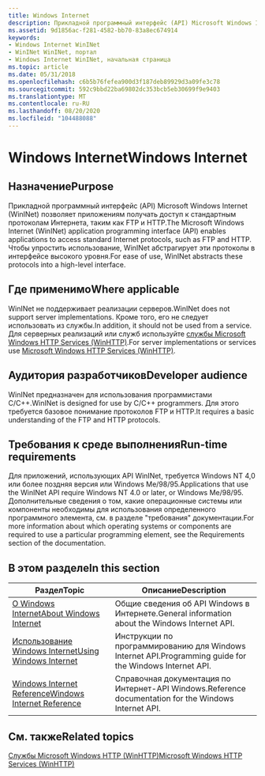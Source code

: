 ```yaml
---
title: Windows Internet
description: Прикладной программный интерфейс (API) Microsoft Windows Internet (WinINet) позволяет приложениям получать доступ к стандартным протоколам Интернета, таким как FTP и HTTP. Чтобы упростить использование, WinINet абстрагирует эти протоколы в интерфейсе высокого уровня.
ms.assetid: 9d1856ac-f281-4582-bb70-83a8ec674914
keywords:
- Windows Internet WinINet
- WinINet WinINet, портал
- Windows Internet WinINet, начальная страница
ms.topic: article
ms.date: 05/31/2018
ms.openlocfilehash: c6b5b76fefea900d3f187deb89929d3a09fe3c78
ms.sourcegitcommit: 592c9bbd22ba69802dc353bcb5eb30699f9e9403
ms.translationtype: MT
ms.contentlocale: ru-RU
ms.lasthandoff: 08/20/2020
ms.locfileid: "104488088"
---
```

# <a name="windows-internet"></a><span data-ttu-id="b4a89-107">Windows Internet</span><span class="sxs-lookup"><span data-stu-id="b4a89-107">Windows Internet</span></span>

## <a name="purpose"></a><span data-ttu-id="b4a89-108">Назначение</span><span class="sxs-lookup"><span data-stu-id="b4a89-108">Purpose</span></span>

<span data-ttu-id="b4a89-109">Прикладной программный интерфейс (API) Microsoft Windows Internet (WinINet) позволяет приложениям получать доступ к стандартным протоколам Интернета, таким как FTP и HTTP.</span><span class="sxs-lookup"><span data-stu-id="b4a89-109">The Microsoft Windows Internet (WinINet) application programming interface (API) enables applications to access standard Internet protocols, such as FTP and HTTP.</span></span> <span data-ttu-id="b4a89-110">Чтобы упростить использование, WinINet абстрагирует эти протоколы в интерфейсе высокого уровня.</span><span class="sxs-lookup"><span data-stu-id="b4a89-110">For ease of use, WinINet abstracts these protocols into a high-level interface.</span></span>

## <a name="where-applicable"></a><span data-ttu-id="b4a89-111">Где применимо</span><span class="sxs-lookup"><span data-stu-id="b4a89-111">Where applicable</span></span>

<span data-ttu-id="b4a89-112">WinINet не поддерживает реализации серверов.</span><span class="sxs-lookup"><span data-stu-id="b4a89-112">WinINet does not support server implementations.</span></span> <span data-ttu-id="b4a89-113">Кроме того, его не следует использовать из службы.</span><span class="sxs-lookup"><span data-stu-id="b4a89-113">In addition, it should not be used from a service.</span></span> <span data-ttu-id="b4a89-114">Для серверных реализаций или служб используйте [службы Microsoft Windows HTTP Services (WinHTTP)](/windows/desktop/WinHttp/winhttp-start-page).</span><span class="sxs-lookup"><span data-stu-id="b4a89-114">For server implementations or services use [Microsoft Windows HTTP Services (WinHTTP)](/windows/desktop/WinHttp/winhttp-start-page).</span></span>

## <a name="developer-audience"></a><span data-ttu-id="b4a89-115">Аудитория разработчиков</span><span class="sxs-lookup"><span data-stu-id="b4a89-115">Developer audience</span></span>

<span data-ttu-id="b4a89-116">WinINet предназначен для использования программистами C/C++.</span><span class="sxs-lookup"><span data-stu-id="b4a89-116">WinINet is designed for use by C/C++ programmers.</span></span> <span data-ttu-id="b4a89-117">Для этого требуется базовое понимание протоколов FTP и HTTP.</span><span class="sxs-lookup"><span data-stu-id="b4a89-117">It requires a basic understanding of the FTP and HTTP protocols.</span></span>

## <a name="run-time-requirements"></a><span data-ttu-id="b4a89-118">Требования к среде выполнения</span><span class="sxs-lookup"><span data-stu-id="b4a89-118">Run-time requirements</span></span>

<span data-ttu-id="b4a89-119">Для приложений, использующих API WinINet, требуется Windows NT 4,0 или более поздняя версия или Windows Me/98/95.</span><span class="sxs-lookup"><span data-stu-id="b4a89-119">Applications that use the WinINet API require Windows NT 4.0 or later, or Windows Me/98/95.</span></span> <span data-ttu-id="b4a89-120">Дополнительные сведения о том, какие операционные системы или компоненты необходимы для использования определенного программного элемента, см. в разделе "требования" документации.</span><span class="sxs-lookup"><span data-stu-id="b4a89-120">For more information about which operating systems or components are required to use a particular programming element, see the Requirements section of the documentation.</span></span>

## <a name="in-this-section"></a><span data-ttu-id="b4a89-121">В этом разделе</span><span class="sxs-lookup"><span data-stu-id="b4a89-121">In this section</span></span>



| <span data-ttu-id="b4a89-122">Раздел</span><span class="sxs-lookup"><span data-stu-id="b4a89-122">Topic</span></span>                                                          | <span data-ttu-id="b4a89-123">Описание</span><span class="sxs-lookup"><span data-stu-id="b4a89-123">Description</span></span>                                                      |
|----------------------------------------------------------------|------------------------------------------------------------------|
| [<span data-ttu-id="b4a89-124">О Windows Internet</span><span class="sxs-lookup"><span data-stu-id="b4a89-124">About Windows Internet</span></span>](about-wininet.md)<br/>         | <span data-ttu-id="b4a89-125">Общие сведения об API Windows в Интернете.</span><span class="sxs-lookup"><span data-stu-id="b4a89-125">General information about the Windows Internet API.</span></span><br/>   |
| [<span data-ttu-id="b4a89-126">Использование Windows Internet</span><span class="sxs-lookup"><span data-stu-id="b4a89-126">Using Windows Internet</span></span>](using-wininet.md)<br/>         | <span data-ttu-id="b4a89-127">Инструкции по программированию для Windows Internet API.</span><span class="sxs-lookup"><span data-stu-id="b4a89-127">Programming guide for the Windows Internet API.</span></span><br/>       |
| [<span data-ttu-id="b4a89-128">Windows Internet Reference</span><span class="sxs-lookup"><span data-stu-id="b4a89-128">Windows Internet Reference</span></span>](wininet-reference.md)<br/> | <span data-ttu-id="b4a89-129">Справочная документация по Интернет-API Windows.</span><span class="sxs-lookup"><span data-stu-id="b4a89-129">Reference documentation for the Windows Internet API.</span></span><br/> |



 

## <a name="related-topics"></a><span data-ttu-id="b4a89-130">См. также</span><span class="sxs-lookup"><span data-stu-id="b4a89-130">Related topics</span></span>

<dl> <dt>

[<span data-ttu-id="b4a89-131">Службы Microsoft Windows HTTP (WinHTTP)</span><span class="sxs-lookup"><span data-stu-id="b4a89-131">Microsoft Windows HTTP Services (WinHTTP)</span></span>](/windows/desktop/WinHttp/winhttp-start-page)
</dt> </dl>

 

